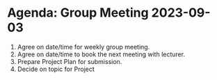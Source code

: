 # Agenda: Group Meeting 2023-09-03

1. Agree on date/time for weekly group meeting.
2. Agree on date/time to book the next meeting with lecturer.
3. Prepare Project Plan for submission.
4. Decide on topic for Project

